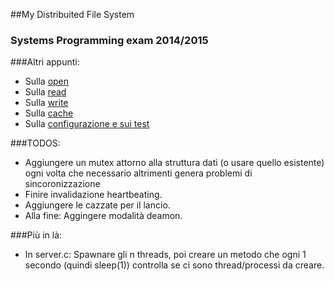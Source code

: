 ##My Distribuited File System
### Systems Programming exam 2014/2015

###Altri appunti:
* Sulla [open](OPE.md)
* Sulla [read](READ.md)
* Sulla [write](WRITE.md)
* Sulla [cache](Cache.md)
* Sulla [configurazione e sui test](Test.md)

###TODOS:
* Aggiungere un mutex attorno alla struttura dati (o usare quello esistente) ogni volta che necessario altrimenti genera problemi di sincoronizzazione
* Finire invalidazione heartbeating.
* Aggiungere le cazzate per il lancio.
* Alla fine: Aggingere modalità deamon.

###Più in là:
* In server.c: Spawnare gli n threads, poi creare un metodo che ogni 1 secondo (quindi sleep(1)) controlla se ci sono thread/processi da creare.

